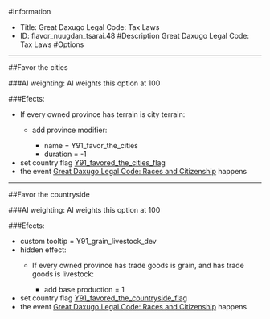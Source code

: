 #Information
 - Title: Great Daxugo Legal Code: Tax Laws
 - ID: flavor_nuugdan_tsarai.48
#Description
Great Daxugo Legal Code: Tax Laws
#Options

___
##Favor the cities

###AI weighting:
AI weights this option at 100


###Efects:<ul><li>If every owned province has terrain is city terrain:</li><ul><li>add province modifier:</li><ul><li>name = Y91_favor_the_cities</li><li>duration = -1</li></ul></ul><li>set country flag [Y91_favored_the_cities_flag](../flags/y91_favored_the_cities_flag.md)</li><li>the event [Great Daxugo Legal Code: Races and Citizenship](../events/great_daxugo_legal_code_races_and_citizenship.md) happens</li></ul>

___
##Favor the countryside

###AI weighting:
AI weights this option at 100


###Efects:<ul><li>custom tooltip = Y91_grain_livestock_dev</li><li>hidden effect:</li><ul><li>If every owned province has trade goods is grain, and has trade goods is livestock:</li><ul><li>add base production = 1</li></ul></ul><li>set country flag [Y91_favored_the_countryside_flag](../flags/y91_favored_the_countryside_flag.md)</li><li>the event [Great Daxugo Legal Code: Races and Citizenship](../events/great_daxugo_legal_code_races_and_citizenship.md) happens</li></ul>
